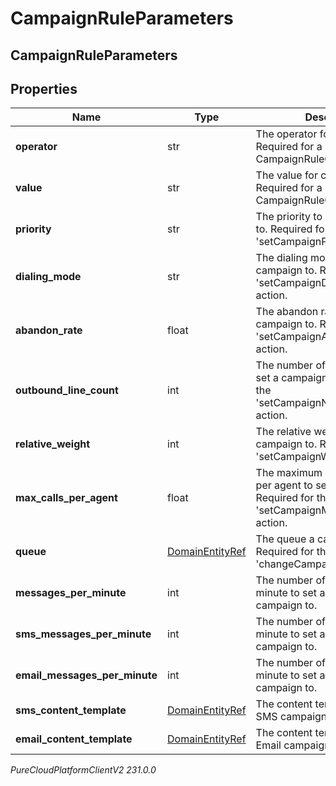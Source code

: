 # CampaignRuleParameters

## CampaignRuleParameters

## Properties

|Name | Type | Description | Notes|
|------------ | ------------- | ------------- | -------------|
| **operator** | str | The operator for comparison. Required for a CampaignRuleCondition. | [optional] |
| **value** | str | The value for comparison. Required for a CampaignRuleCondition. | [optional] |
| **priority** | str | The priority to set a campaign to. Required for the &#39;setCampaignPriority&#39; action. | [optional] |
| **dialing_mode** | str | The dialing mode to set a campaign to. Required for the &#39;setCampaignDialingMode&#39; action. | [optional] |
| **abandon_rate** | float | The abandon rate to set a campaign to. Required for the &#39;setCampaignAbandonRate&#39; action. | [optional] |
| **outbound_line_count** | int | The  number of outbound lines to set a campaign to. Required for the &#39;setCampaignNumberOfLines&#39; action. | [optional] |
| **relative_weight** | int | The relative weight to set a campaign to. Required for the &#39;setCampaignWeight&#39; action. | [optional] |
| **max_calls_per_agent** | float | The maximum number of calls per agent to set a campaign to. Required for the &#39;setCampaignMaxCallsPerAgent&#39; action. | [optional] |
| **queue** | [DomainEntityRef](DomainEntityRef) | The queue a campaign to. Required for the &#39;changeCampaignQueue&#39; action. | [optional] |
| **messages_per_minute** | int | The number of messages per minute to set a messaging campaign to. | [optional] |
| **sms_messages_per_minute** | int | The number of messages per minute to set a SMS messaging campaign to. | [optional] |
| **email_messages_per_minute** | int | The number of messages per minute to set a Email messaging campaign to. | [optional] |
| **sms_content_template** | [DomainEntityRef](DomainEntityRef) | The content template to set a SMS campaign to. | [optional] |
| **email_content_template** | [DomainEntityRef](DomainEntityRef) | The content template to set a Email campaign to. | [optional] |



_PureCloudPlatformClientV2 231.0.0_
